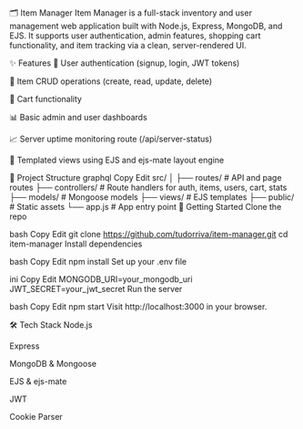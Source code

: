 🗂️ Item Manager
Item Manager is a full-stack inventory and user management web application built with Node.js, Express, MongoDB, and EJS. It supports user authentication, admin features, shopping cart functionality, and item tracking via a clean, server-rendered UI.

✨ Features
🔐 User authentication (signup, login, JWT tokens)

🧾 Item CRUD operations (create, read, update, delete)

🛒 Cart functionality

📊 Basic admin and user dashboards

📈 Server uptime monitoring route (/api/server-status)

🎨 Templated views using EJS and ejs-mate layout engine

📁 Project Structure
graphql
Copy
Edit
src/
│
├── routes/           # API and page routes
├── controllers/      # Route handlers for auth, items, users, cart, stats
├── models/           # Mongoose models
├── views/            # EJS templates
├── public/           # Static assets
└── app.js            # App entry point
🚀 Getting Started
Clone the repo

bash
Copy
Edit
git clone https://github.com/tudorriva/item-manager.git
cd item-manager
Install dependencies

bash
Copy
Edit
npm install
Set up your .env file

ini
Copy
Edit
MONGODB_URI=your_mongodb_uri
JWT_SECRET=your_jwt_secret
Run the server

bash
Copy
Edit
npm start
Visit http://localhost:3000 in your browser.

🛠️ Tech Stack
Node.js

Express

MongoDB & Mongoose

EJS & ejs-mate

JWT

Cookie Parser
